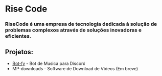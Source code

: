 # Rise Code
### RiseCode é uma empresa de tecnologia dedicada à solução de problemas complexos através de soluções inovadoras e eficientes.

## Projetos:
- [Bot-fy](https://github.com/risecodebr/bot-fy) - Bot de Musica para Discord
- MP-downloads - Software de Download de Videos (Em breve)
